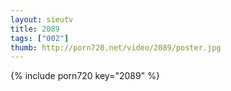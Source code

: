 ```yaml
--- 
layout: sieutv
title: 2089
tags: ["002"]
thumb: http://porn720.net/video/2089/poster.jpg
---
```

{% include porn720 key="2089" %} 
